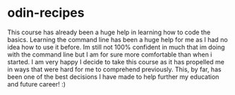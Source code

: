 # odin-recipes
This course has already been a huge help in learning how to code the basics. Learning the command line has been a huge help for me as I had no idea how to use it before. Im still not 100% confident in much that im doing with the command line but I am for sure more comfortable than when i started. I am very happy I decide to take this course as it has propelled me in ways that were hard for me to comprehend previously. This, by far, has been one of the best decisions I have made to help further my education and future career! :)